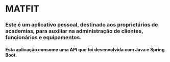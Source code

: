 # MATFIT

### **Este é um aplicativo pessoal, destinado aos proprietários de academias, para auxiliar na administração de clientes, funcionários e equipamentos.**

#### **Esta aplicação consome uma API que foi desenvolvida com Java e Spring Boot.**
